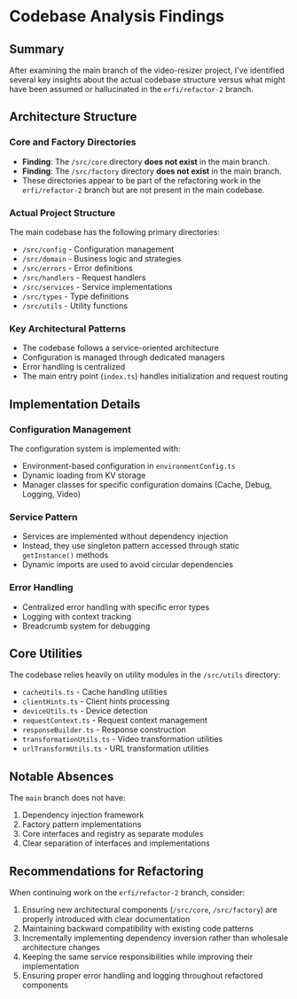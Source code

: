 # Codebase Analysis Findings

## Summary
After examining the main branch of the video-resizer project, I've identified several key insights about the actual codebase structure versus what might have been assumed or hallucinated in the `erfi/refactor-2` branch.

## Architecture Structure

### Core and Factory Directories
- **Finding**: The `/src/core` directory **does not exist** in the main branch.
- **Finding**: The `/src/factory` directory **does not exist** in the main branch.
- These directories appear to be part of the refactoring work in the `erfi/refactor-2` branch but are not present in the main codebase.

### Actual Project Structure
The main codebase has the following primary directories:
- `/src/config` - Configuration management
- `/src/domain` - Business logic and strategies
- `/src/errors` - Error definitions
- `/src/handlers` - Request handlers
- `/src/services` - Service implementations
- `/src/types` - Type definitions
- `/src/utils` - Utility functions

### Key Architectural Patterns
- The codebase follows a service-oriented architecture
- Configuration is managed through dedicated managers
- Error handling is centralized
- The main entry point (`index.ts`) handles initialization and request routing

## Implementation Details

### Configuration Management
The configuration system is implemented with:
- Environment-based configuration in `environmentConfig.ts`
- Dynamic loading from KV storage
- Manager classes for specific configuration domains (Cache, Debug, Logging, Video)

### Service Pattern
- Services are implemented without dependency injection
- Instead, they use singleton pattern accessed through static `getInstance()` methods
- Dynamic imports are used to avoid circular dependencies

### Error Handling
- Centralized error handling with specific error types
- Logging with context tracking
- Breadcrumb system for debugging

## Core Utilities
The codebase relies heavily on utility modules in the `/src/utils` directory:
- `cacheUtils.ts` - Cache handling utilities
- `clientHints.ts` - Client hints processing
- `deviceUtils.ts` - Device detection
- `requestContext.ts` - Request context management
- `responseBuilder.ts` - Response construction
- `transformationUtils.ts` - Video transformation utilities
- `urlTransformUtils.ts` - URL transformation utilities

## Notable Absences
The `main` branch does not have:
1. Dependency injection framework
2. Factory pattern implementations
3. Core interfaces and registry as separate modules
4. Clear separation of interfaces and implementations

## Recommendations for Refactoring
When continuing work on the `erfi/refactor-2` branch, consider:

1. Ensuring new architectural components (`/src/core`, `/src/factory`) are properly introduced with clear documentation
2. Maintaining backward compatibility with existing code patterns
3. Incrementally implementing dependency inversion rather than wholesale architecture changes
4. Keeping the same service responsibilities while improving their implementation
5. Ensuring proper error handling and logging throughout refactored components